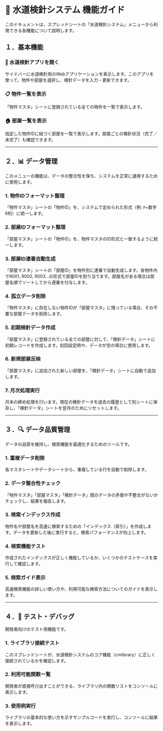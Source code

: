 # 🚰 水道検針システム 機能ガイド

このドキュメントは、スプレッドシートの「水道検針システム」メニューから利用できる各機能について説明します。

## １．基本機能

### 📱 水道検針アプリを開く

サイドバーに水道検針用のWebアプリケーションを表示します。このアプリを使って、物件や部屋を選択し、検針データを入力・更新できます。

### 📋 物件一覧を表示

「物件マスタ」シートに登録されている全ての物件を一覧で表示します。

### 🏠 部屋一覧を表示

指定した物件IDに紐づく部屋を一覧で表示します。部屋ごとの検針状況（完了／未完了）も確認できます。

---

## ２．📊 データ管理

このメニューの機能は、データの整合性を保ち、システムを正常に運用するために使用します。

### 1. 物件IDフォーマット整理

「物件マスタ」シートの「物件ID」を、システムで定められた形式（例: `P`+数字6桁）に統一します。

### 2. 部屋IDフォーマット整理

「部屋マスタ」シートの「物件ID」を、物件マスタのID形式と一致するように統一します。

### 3. 部屋ID連番自動生成

「部屋マスタ」シートの「部屋ID」を物件別に連番で自動生成します。各物件内でR001, R002, R003...の形式で部屋IDを割り当てます。部屋名がある場合は部屋名順でソートしてから連番を付与します。

### 4. 孤立データ削除

「物件マスタ」に存在しない物件IDが「部屋マスタ」に残っている場合、その不要な部屋データを削除します。

### 5. 初期検針データ作成

「部屋マスタ」に登録されている全ての部屋に対して、「検針データ」シートに初期レコードを作成します。初回設定時や、データが空の場合に使用します。

### 6. 新規部屋反映

「部屋マスタ」に追加された新しい部屋を、「検針データ」シートに自動で追加します。

### 7. 月次処理実行

月末の締め処理を行います。現在の検針データを過去の履歴として別シートに保存し、「検針データ」シートを翌月のためにリセットします。

---

## ３．🔍 データ品質管理

データの品質を維持し、検索機能を最適化するためのツールです。

### 1. 重複データ削除

各マスタシートやデータシートから、重複している行を自動で削除します。

### 2. データ整合性チェック

「物件マスタ」「部屋マスタ」「検針データ」間のデータの矛盾や不整合がないかチェックし、結果を報告します。

### 3. 検索インデックス作成

物件名や部屋名を高速に検索するための「インデックス（索引）」を作成します。データを更新した後に実行すると、検索パフォーマンスが向上します。

### 4. 検索機能テスト

作成されたインデックスが正しく機能しているか、いくつかのテストケースを実行して確認します。

### 5. 検索ガイド表示

高速検索機能の詳しい使い方や、利用可能な検索方法についてのガイドを表示します。

---

## ４．🧪 テスト・デバッグ

開発者向けのテスト用機能です。

### 1. ライブラリ接続テスト

このスプレッドシートが、水道検針システムのコア機能（cmlibrary）に正しく接続されているかを確認します。

### 2. 利用可能関数一覧

開発者が直接呼び出すことができる、ライブラリ内の関数リストをコンソールに表示します。

### 3. 使用例実行

ライブラリの基本的な使い方を示すサンプルコードを実行し、コンソールに結果を表示します。

